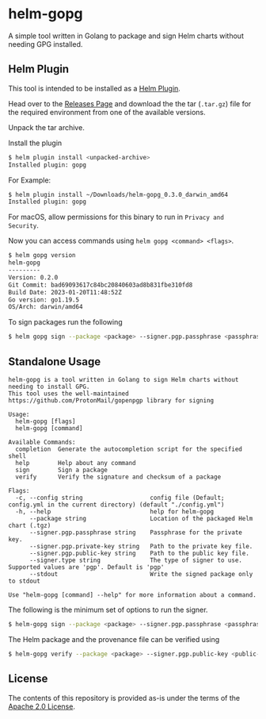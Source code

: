 # helm-gopg

A simple tool written in Golang to package and sign Helm charts without needing GPG installed.

## Helm Plugin

This tool is intended to be installed as a [Helm Plugin](https://helm.sh/docs/topics/plugins/#helm).

Head over to the [Releases Page](https://github.com/KrishnaIyer/helm-gopg/releases) and download the the tar (`.tar.gz`) file for the required environment from one of the available versions.

Unpack the tar archive.

Install the plugin

```bash
$ helm plugin install <unpacked-archive>
Installed plugin: gopg
```

For Example:
```bash
$ helm plugin install ~/Downloads/helm-gopg_0.3.0_darwin_amd64
Installed plugin: gopg
```

For macOS, allow permissions for this binary to run in `Privacy and Security`.

Now you can access commands using `helm gopg <command> <flags>`.

```bash
$ helm gopg version
helm-gopg
---------
Version: 0.2.0
Git Commit: bad69093617c84bc20840603ad8b831fbe310fd8
Build Date: 2023-01-20T11:48:52Z
Go version: go1.19.5
OS/Arch: darwin/amd64
```

To sign packages run the following

```bash
$ helm gopg sign --package <package> --signer.pgp.passphrase <passphrase> --signer.pgp.private-key <private-key>
```

## Standalone Usage

```
helm-gopg is a tool written in Golang to sign Helm charts without needing to install GPG.
This tool uses the well-maintained https://github.com/ProtonMail/gopenpgp library for signing

Usage:
  helm-gopg [flags]
  helm-gopg [command]

Available Commands:
  completion  Generate the autocompletion script for the specified shell
  help        Help about any command
  sign        Sign a package
  verify      Verify the signature and checksum of a package

Flags:
  -c, --config string                   config file (Default; config.yml in the current directory) (default "./config.yml")
  -h, --help                            help for helm-gopg
      --package string                  Location of the packaged Helm chart (.tgz)
      --signer.pgp.passphrase string    Passphrase for the private key.
      --signer.pgp.private-key string   Path to the private key file.
      --signer.pgp.public-key string    Path to the public key file.
      --signer.type string              The type of signer to use. Supported values are 'pgp'. Default is 'pgp'
      --stdout                          Write the signed package only to stdout

Use "helm-gopg [command] --help" for more information about a command.
```

The following is the minimum set of options to run the signer.

```bash
$ helm-gopg sign --package <package> --signer.pgp.passphrase <passphrase> --signer.pgp.private-key <private-key>
```

The Helm package and the provenance file can be verified using

```bash
$ helm-gopg verify --package <package> --signer.pgp.public-key <public-key>
```

## License

The contents of this repository is provided as-is under the terms of the [Apache 2.0 License](./LICENSE).
